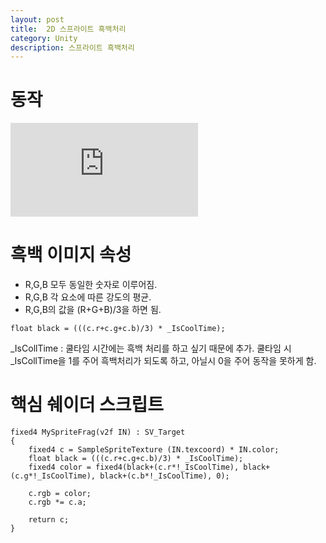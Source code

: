 ```yaml
---
layout: post
title:  2D 스프라이트 흑백처리
category: Unity 
description: 스프라이트 흑백처리
---
```


# 동작
<div class="youtube">
<iframe src="https://www.youtube.com/embed/grdTDQJfsic" frameborder="0" allow="accelerometer; autoplay; encrypted-media; gyroscope; picture-in-picture" allowfullscreen></iframe>
</div>

# 흑백 이미지 속성

- R,G,B 모두 동일한 숫자로 이루어짐.
- R,G,B 각 요소에 따른 강도의 평균.
- R,G,B의 값을 (R+G+B)/3을 하면 됨.

```
float black = (((c.r+c.g+c.b)/3) * _IsCoolTime);
```

_IsCollTime : 쿨타임 시간에는 흑백 처리를 하고 싶기 때문에 추가. 쿨타임 시 _IsCollTime을 1를 주어 흑백처리가 되도록 하고, 아닐시 0을 주어 동작을 못하게 함.



# 핵심 쉐이더 스크립트

```
fixed4 MySpriteFrag(v2f IN) : SV_Target
{
	fixed4 c = SampleSpriteTexture (IN.texcoord) * IN.color;
	float black = (((c.r+c.g+c.b)/3) * _IsCoolTime);
	fixed4 color = fixed4(black+(c.r*!_IsCoolTime), black+(c.g*!_IsCoolTime), black+(c.b*!_IsCoolTime), 0);
	
	c.rgb = color;
	c.rgb *= c.a;
	
	return c;
}
```

